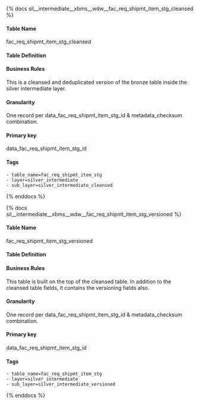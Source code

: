 {% docs sil__intermediate__xbms__wdw__fac_req_shipmt_item_stg_cleansed %}

#### Table Name
fac_req_shipmt_item_stg_cleansed

#### Table Definition


#### Business Rules
This is a cleansed and deduplicated version of the bronze table inside the silver intermediate layer.

#### Granularity
One record per data_fac_req_shipmt_item_stg_id & metadata_checksum combination.

#### Primary key
data_fac_req_shipmt_item_stg_id

#### Tags
    - table_name=fac_req_shipmt_item_stg
    - layer=silver_intermediate
    - sub_layer=silver_intermediate_cleansed

{% enddocs %}

{% docs sil__intermediate__xbms__wdw__fac_req_shipmt_item_stg_versioned %}

#### Table Name
fac_req_shipmt_item_stg_versioned

#### Table Definition


#### Business Rules
This table is built on the top of the cleansed table. In addition to the cleansed table fields, it contains the versioning fields also.

#### Granularity
One record per data_fac_req_shipmt_item_stg_id & metadata_checksum combination.

#### Primary key
data_fac_req_shipmt_item_stg_id

#### Tags
    - table_name=fac_req_shipmt_item_stg
    - layer=silver_intermediate
    - sub_layer=silver_intermediate_versioned

{% enddocs %}